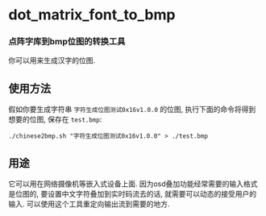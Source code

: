 # dot_matrix_font_to_bmp
### 点阵字库到bmp位图的转换工具


你可以用来生成汉字的位图.

## 使用方法

假如你要生成字符串 `字符生成位图测试0x16v1.0.0` 的位图, 执行下面的命令将得到想要的位图, 保存在 `test.bmp`:

    ./chinese2bmp.sh "字符生成位图测试0x16v1.0.0" > ./test.bmp



##  用途
它可以用在网络摄像机等嵌入式设备上面. 因为osd叠加功能经常需要的输入格式是位图的, 要设置中文字符叠加到实时码流去的话, 就需要可以动态的接受用户的输入. 可以使用这个工具重定向输出流到需要的地方.
